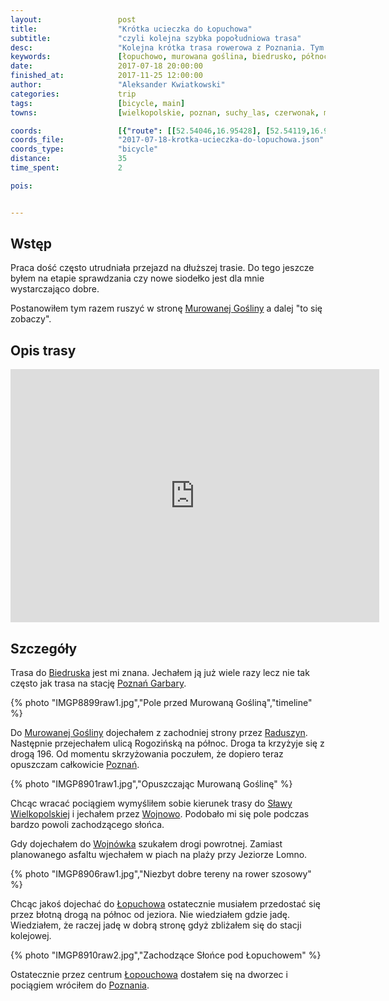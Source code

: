 ```yaml
---
layout:                 post
title:                  "Krótka ucieczka do Łopuchowa"
subtitle:               "czyli kolejna szybka popołudniowa trasa"
desc:                   "Kolejna krótka trasa rowerowa z Poznania. Tym razem ruszyłem przez Biedrusko w stronę Murowanej Gośliny a później improwizowałem. Chciałem jechać głównie asfaltem a ostatecznie walczyłem z błotem obok Jeziora Wojnowskiego."
keywords:               [łopuchowo, murowana goślina, biedrusko, północ poznania]
date:                   2017-07-18 20:00:00
finished_at:            2017-11-25 12:00:00
author:                 "Aleksander Kwiatkowski"
categories:             trip
tags:                   [bicycle, main]
towns:                  [wielkopolskie, poznan, suchy_las, czerwonak, murowana_goslina, skoki]

coords:                 [{"route": [[52.54046,16.95428], [52.54119,16.97265], [52.55664,16.97505], [52.56781,16.99428], [52.56614,17.00321], [52.59587,17.02896], [52.61401,17.03634], [52.62047,17.04870], [52.63365,17.06818], [52.64021,17.07410], [52.62344,17.10071], [52.61213,17.09153]], "type": "bicycle"}]
coords_file:            "2017-07-18-krotka-ucieczka-do-lopuchowa.json"
coords_type:            "bicycle"
distance:               35
time_spent:             2

pois:


---
```


[wiki-murowana-goslina]: https://pl.wikipedia.org/wiki/Murowana_Go%C5%9Blina
[wiki-biedrusko]: https://pl.wikipedia.org/wiki/Biedrusko
[wiki-poznan-garbary]: https://pl.wikipedia.org/wiki/Pozna%C5%84_Garbary
[wiki-raduszyn]: https://pl.wikipedia.org/wiki/Raduszyn
[wiki-poznan]: https://pl.wikipedia.org/wiki/Pozna%C5%84
[wiki-slawa-wlkp]: https://pl.wikipedia.org/wiki/S%C5%82awa_Wielkopolska
[wiki-wojnowo]: https://pl.wikipedia.org/wiki/Wojnowo_(wojew%C3%B3dztwo_wielkopolskie)
[wiki-wojnowko]: https://pl.wikipedia.org/wiki/Wojn%C3%B3wko_(powiat_pozna%C5%84ski)
[wiki-lopuchowo]: https://pl.wikipedia.org/wiki/%C5%81opuchowo_(wojew%C3%B3dztwo_wielkopolskie)

Wstęp
-----

Praca dość często utrudniała przejazd na dłuższej trasie. Do tego jeszcze byłem
na etapie sprawdzania czy nowe siodełko jest dla mnie wystarczająco dobre.

Postanowiłem tym razem ruszyć w stronę [Murowanej Gośliny][wiki-murowana-goslina]
a dalej "to się zobaczy".

Opis trasy
----------

<iframe height='405' width='590' frameborder='0' allowtransparency='true' scrolling='no' src='https://www.strava.com/activities/1090067631/embed/8e64107f57ad6da61e2e2fa58bd2ed8fb30b5347'></iframe>

Szczegóły
---------

Trasa do [Biedruska][wiki-biedrusko] jest mi znana. Jechałem ją już wiele razy lecz
nie tak często jak trasa na stację [Poznań Garbary][wiki-poznan-garbary].

{% photo "IMGP8899raw1.jpg","Pole przed Murowaną Gośliną","timeline" %}

Do [Murowanej Gośliny][wiki-murowana-goslina] dojechałem z zachodniej strony
przez [Raduszyn][wiki-raduszyn].
Następnie przejechałem ulicą Rogozińską na północ. Droga ta krzyżyje się z
drogą 196. Od momentu skrzyżowania poczułem, że dopiero teraz opuszczam
całkowicie [Poznań][wiki-poznan].

{% photo "IMGP8901raw1.jpg","Opuszczając Murowaną Goślinę" %}

Chcąc wracać pociągiem wymyśliłem sobie kierunek trasy do
[Sławy Wielkopolskiej][wiki-slawa-wlkp] i jechałem przez [Wojnowo][wiki-wojnowo].
Podobało mi się pole podczas bardzo powoli zachodzącego słońca.

Gdy dojechałem do [Wojnówka][wiki-wojnowko] szukałem drogi powrotnej. Zamiast
planowanego asfaltu wjechałem w piach na plaży przy Jeziorze Lomno.

{% photo "IMGP8906raw1.jpg","Niezbyt dobre tereny na rower szosowy" %}

Chcąc jakoś dojechać do [Łopuchowa][wiki-lopuchowo] ostatecznie musiałem
przedostać się przez błotną drogą na północ od jeziora. Nie wiedziałem gdzie jadę.
Wiedziałem, że raczej jadę w dobrą stronę gdyż zbliżałem się do stacji kolejowej.

{% photo "IMGP8910raw2.jpg","Zachodzące Słońce pod Łopuchowem" %}

Ostatecznie przez centrum [Łopouchowa][wiki-lopuchowo] dostałem się na dworzec
i pociągiem wróciłem do [Poznania][wiki-poznan].
